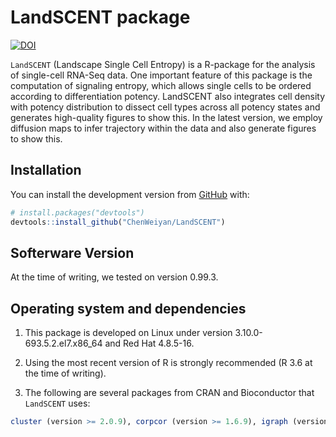 
<!-- README.md is generated from README.Rmd. Please edit that file -->
LandSCENT package
=========

[![DOI](https://zenodo.org/badge/167301603.svg)](https://zenodo.org/badge/latestdoi/167301603)

<!-- badges: start -->
<!-- badges: end -->
`LandSCENT` (Landscape Single Cell Entropy) is a R-package for the analysis of single-cell RNA-Seq data. One important feature of this package is the computation of signaling entropy, which allows single cells to be ordered according to differentiation potency. LandSCENT also integrates cell density with potency distribution to dissect cell types across all potency states and generates high-quality figures to show this. In the latest version, we employ diffusion maps to infer trajectory within the data and also generate figures to show this.

Installation
------------

You can install the development version from [GitHub](https://github.com/) with:

``` r
# install.packages("devtools")
devtools::install_github("ChenWeiyan/LandSCENT")
```

Softerware Version
------------------

At the time of writing, we tested on version 0.99.3.

Operating system and dependencies
---------------------------------

1. This package is developed on Linux under version 3.10.0-693.5.2.el7.x86\_64 and Red Hat 4.8.5-16.

2. Using the most recent version of R is strongly recommended (R 3.6 at the time of writing).

3. The following are several packages from CRAN and Bioconductor that `LandSCENT` uses:

``` r
cluster (version >= 2.0.9), corpcor (version >= 1.6.9), igraph (version >= 1.2.4.1), isva (version >= 1.9), mclust (version >= 5.4.3), marray (version >= 1.62.0), scater (version >= 1.12.0), Biobase (version >= 2.44.0), BiocGenerics (version >= 0.30.0), SummarizedExperiment (version >= 1.14.0), SingleCellExperiment (version >= 1.6.0), Rtsne (version >= 0.15), irlba (version >= 2.3.3), plot3D (version >= 1.1.1), MASS(version >= 7.3-51.4), dbscan (version >= 1.1-3), monocle (version >= 2.12.0), DelayedArray (version >= 0.10.0), Matrix (version >= 1.2-17), destiny (version >= 2.14.0), ggplot2 (version >= 3.1.1), ggthemes (version >= 4.2.0), wordspace (version >= 0.2-6), ccaPP (version >= 0.3.3)
```
